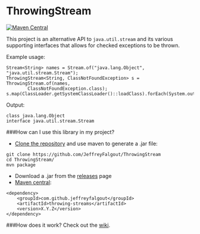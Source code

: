 ThrowingStream
==============
[![Maven Central][mvn-img]][mvn-link]

This project is an alternative API to `java.util.stream` and its various supporting interfaces that allows for checked exceptions to be thrown.

Example usage:

````
Stream<String> names = Stream.of("java.lang.Object", "java.util.stream.Stream");
ThrowingStream<String, ClassNotFoundException> s = ThrowingStream.of(names, 
        ClassNotFoundException.class);
s.map(ClassLoader.getSystemClassLoader()::loadClass).forEach(System.out::println);
````

Output:

````
class java.lang.Object
interface java.util.stream.Stream
````

###How can I use this library in my project?
 - [Clone the repository](http://git-scm.com/book/en/Git-Basics-Getting-a-Git-Repository#Cloning-an-Existing-Repository) and use maven to generate a .jar file:
````
git clone https://github.com/JeffreyFalgout/ThrowingStream
cd ThrowingStream/
mvn package
````
 - Download a .jar from the [releases](https://github.com/JeffreyFalgout/ThrowingStream/releases) page
 - [Maven central][mvn-link]:
````
<dependency>
    <groupId>com.github.jeffreyfalgout</groupId>
    <artifactId>throwing-streams</artifactId>
    <version>X.Y.Z</version>
</dependency>
````

###How does it work?
Check out the [wiki](https://github.com/JeffreyFalgout/ThrowingStream/wiki/How-it-works).

[mvn-img]: https://maven-badges.herokuapp.com/maven-central/com.github.jeffreyfalgout/throwing-streams/badge.svg
[mvn-link]: https://maven-badges.herokuapp.com/maven-central/com.github.jeffreyfalgout/throwing-streams
